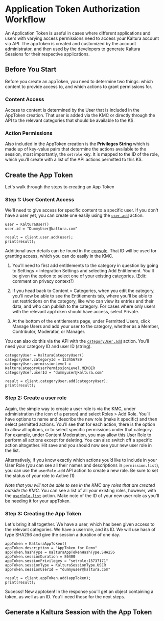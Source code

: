 # Application Token Authorization Workflow

An Application Token is useful in cases where different applications and users with varying access permissions need to access your Kaltura account via API. 
The appToken is created and customized by the account administrator, and then used by the developers to generate Kaltura Sessions for their respective applications.

## Before You Start

Before you create an appToken, you need to determine two things: which content to provide access to, and which actions to grant permissions for. 

### Content Access
Access to content is determined by the User that is included in the AppToken creation. That user is added via the KMC or directly through the API to the relevant categories that should be available to the KS. 

### Action Permissions 
Also included in the AppToken creation is the **Privileges String** which is made up of key-value pairs that determine the actions available to the session, most importantly, the `setrole` key. It is mapped to the ID of the role, which you'll create with a list of the API actions permitted to this KS. 


## Create the App Token 

Let's walk through the steps to creating an App Token

### Step 1: User Content Access

We'll need to give access for specific content to a specific user. If you don't have a user yet, you can create one easily using the [`user.add`](https://developer.kaltura.com/console/service/user/action/add) action. 

```
user = KalturaUser()
user.id = "DummyUser@kaltura.com"

result = client.user.add(user);
print(result);
```
Additional user details can be found in the [console](https://developer.kaltura.com/console/service/user/action/add). That ID will be used for granting access, which you can do easily in the KMC. 

1. You'll need to first add entitlements to the category in question by going to Settings > Integration Settings and selecting Add Entitlement. You'll be given the option to select one of your existing categories. (Edit: comment on privacy context?)

2. If you head back to Content > Categories, when you edit the category, you'll now be able to see the Entitlements tab, where you'll be able to set restrictions on the category, like who can view its entries and their data, and who can publish to the category. For cases where only users with the relevant appToken should have access, select Private. 

3. At the bottom of the entitlements page, under Permitted Users, click Manage Users and add your user to the category, whether as a Member, Contributor, Moderator, or Manager.

You can also do this via the API with the [`categoryUser.add`](https://developer.kaltura.com/console/service/categoryUser/action/add) action. You'll need your category ID and user ID (string). 

```
categoryUser = KalturaCategoryUser()
categoryUser.categoryId = 123456789
categoryUser.permissionLevel = KalturaCategoryUserPermissionLevel.MEMBER
categoryUser.userId = "dummyuser@kaltura.com"

result = client.categoryUser.add(categoryUser);
print(result);
```


### Step 2: Create a user role 
Again, the simple way to create a user role is via the KMC, under administration (the icon of a person) and select Roles > Add Role. 
You’ll have options to name and describe the new role (make it specific) and then select permitted actions. You’ll see that for each action, there is the option to allow all options, or to select specific permissions under that category. For example, under Content Moderation, you may allow this User Role to perform all actions except for deleting. You can also switch off a specific action altogether. Hit save and you should now see your new user role in the list. 

Alternatively, if you know exactly which actions you’d like to include in your User Role (you can see all their names and descriptions in `permission.list`), you can use the `userRole.add` API action to create a new role. Be sure to set the status of your role to Active (1) 

*Note that you will not be able to see in the KMC any roles that are created outside the KMC.* 
You can see a list of all  your existing roles, however, with the [`userRole.list`](https://developer.kaltura.com/console/service/userRole/action/list) action. Make note of the ID of your new user role as you’ll be needing it for your appToken. 

### Step 3: Creating the App Token 

Let's bring it all together. We have a user, which has been given access to the relevant categories. We have a userrole, and its ID. We will use hash of type SHA256 and give the session a duration of one day. 

```
appToken = KalturaAppToken()
appToken.description = "AppToken for Demo"
appToken.hashType = KalturaAppTokenHashType.SHA256
appToken.sessionDuration = 86400
appToken.sessionPrivileges = "setrole:15737171"
appToken.sessionType = KalturaSessionType.USER
appToken.sessionUserId = "dummyuser@kaltura.com"

result = client.appToken.add(appToken);
print(result);
```

Sucecss! New apptoken! In the response you'll get an object containing a token, as well as an ID. You'll need those for the next steps. 

## Generate a Kaltura Session with the App Token 

